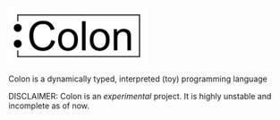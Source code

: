 <img src="misc/colon_logo.svg" alt="drawing" width="250"/>

Colon is a dynamically typed, interpreted (toy) programming language

DISCLAIMER:
Colon is an _experimental_ project. It is highly unstable and incomplete as of now.
